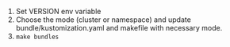 1. Set VERSION env variable
2. Choose the mode (cluster or namespace) and update bundle/kustomization.yaml and makefile with necessary mode.
3. ```make bundles```